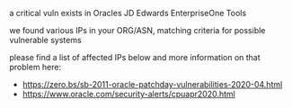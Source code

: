 
a critical vuln exists in Oracles JD Edwards EnterpriseOne Tools

we found various IPs in your ORG/ASN,
matching criteria for possible vulnerable systems

please find a list of affected IPs below
and more information on that problem here:

- https://zero.bs/sb-2011-oracle-patchday-vulnerabilities-2020-04.html
- https://www.oracle.com/security-alerts/cpuapr2020.html

